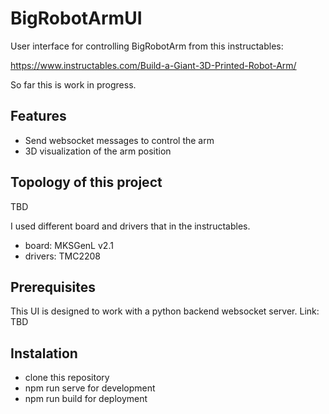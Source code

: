 # BigRobotArmUI

User interface for controlling BigRobotArm from this instructables: 

https://www.instructables.com/Build-a-Giant-3D-Printed-Robot-Arm/

So far this is work in progress.

## Features
- Send websocket messages to control the arm
- 3D visualization of the arm position

## Topology of this project
TBD

I used different board and drivers that in the instructables.
- board: MKSGenL v2.1
- drivers: TMC2208

## Prerequisites
This UI is designed to work with a python backend websocket server. Link: TBD


## Instalation
- clone this repository
- npm run serve for development
- npm run build for deployment